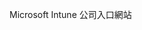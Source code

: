 <Token xmlns:xlink="http://www.w3.org/1999/xlink">Microsoft Intune 公司入口網站</Token>

<!--HONumber=May16_HO2-->


